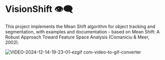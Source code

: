 # VisionShift 👁️‍🗨️
This project implements the Mean Shift algorithm for object tracking and segmentation, with examples and documentation - based on Mean Shift: A Robust Approach Toward Feature Space Analysis (Comaniciu & Meer, 2002).

![VIDEO-2024-12-14-19-23-01-ezgif com-video-to-gif-converter](https://github.com/user-attachments/assets/7ed326e7-7ce4-4471-8857-d5e2b93b5469)
